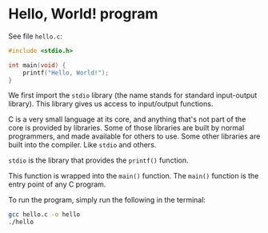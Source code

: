 # Hello, World! program

See file `hello.c`:

```c
#include <stdio.h>

int main(void) {
    printf("Hello, World!");
}
```

We first import the `stdio` library (the name stands for standard input-output library). This library gives us access to input/output functions.

C is a very small language at its core, and anything that's not part of the core is provided by libraries. Some of those libraries are built by normal programmers, and made available for others to use. Some other libraries are built into the compiler. Like `stdio` and others.

`stdio` is the library that provides the `printf()` function.

This function is wrapped into the `main()` function. The `main()` function is the entry point of any C program.

To run the program, simply run the following in the terminal:

```bash
gcc hello.c -o hello
./hello
```
